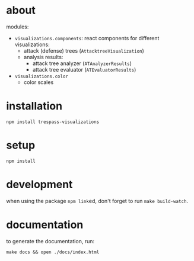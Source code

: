# about

modules:
- `visualizations.components`: react components for different visualizations:
	- attack (defense) trees (`AttacktreeVisualization`)
	- analysis results:
		- attack tree analyzer (`ATAnalyzerResults`)
		- attack tree evaluator (`ATEvaluatorResults`)
- `visualizations.color`
	- color scales


# installation

```
npm install trespass-visualizations
```


# setup

```
npm install
```


# development

when using the package `npm link`ed, don't forget to run `make build-watch`.


# documentation

to generate the documentation, run:

```
make docs && open ./docs/index.html
```
